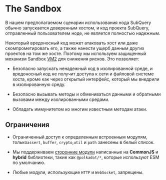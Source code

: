 # The Sandbox

В нашем предполагаемом сценарии использования нода SubQuery обычно запускается доверенным хостом, и код проекта SubQuery, отправленный пользователем ноде, не является полностью надежным.

Некоторый вредоносный код может атаковать хост или даже скомпрометировать его, а также нанести ущерб данным других проектов на том же хосте. Поэтому мы используем защищенный механизм Sandbox [VM2](https://www.npmjs.com/package/vm2) для снижения рисков. Это позволяет:

- Безопасно запускать ненадежный код в изолированной среде, и вредоносный код не получит доступа к сети и файловой системе хоста, кроме как через открытый интерфейс, который мы внедрили в изолированную среду.

- Безопасно вызывать методы и обмениваться данными и обратными вызовами между изолированными средами.

- Обладать иммунитетом ко многим известным методам атаки.


## Ограничения

- Ограниченный доступ к определенным встроенным модулям, только`assert`, `buffer`, `crypto`,`util` и `path` занесены в белый список.

- Мы поддерживаем [сторонние модули](../create/mapping/polkadot.md#third-party-libraries) написанные на **CommonJS** и **hybrid** библиотеки, такие как `@polkadot/*`, которые используют ESM по умолчанию.

- Любые модули, использующие `HTTP` и `WebSocket`, запрещены.
